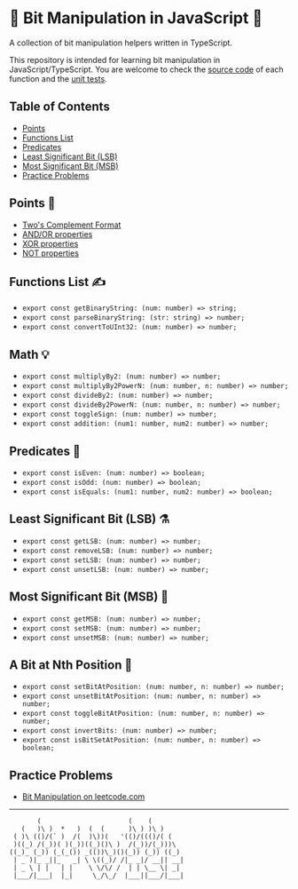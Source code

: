 # 🌟 Bit Manipulation in JavaScript 🌟
A collection of bit manipulation helpers written in TypeScript.

This repository is intended for learning bit manipulation in JavaScript/TypeScript.
You are welcome to check the [source code](https://github.com/mzusin/js-bit-manipulation/tree/main/src/core) of each function and the [unit tests](https://github.com/mzusin/js-bit-manipulation/tree/main/test).

## Table of Contents
- [Points](#points-)
- [Functions List](#functions-list-️)
- [Predicates](#predicates-)
- [Least Significant Bit (LSB)](#least-significant-bit-lsb-)
- [Most Significant Bit (MSB)](#most-significant-bit-msb-)
- [Practice Problems](#practice-problems)

## Points 📌
- [Two's Complement Format](https://github.com/mzusin/js-bit-manipulation/blob/main/README/Two's%20Complement%20Format.md)
- [AND/OR properties](https://github.com/mzusin/js-bit-manipulation/blob/main/README/AND-OR.md)
- [XOR properties](https://github.com/mzusin/js-bit-manipulation/blob/main/README/XOR.md)
- [NOT properties](https://github.com/mzusin/js-bit-manipulation/blob/main/README/NOT.md)

## Functions List ✍️
- `export const getBinaryString: (num: number) => string;`
- `export const parseBinaryString: (str: string) => number;`
- `export const convertToUInt32: (num: number) => number;`

## Math 💡
- `export const multiplyBy2: (num: number) => number;`
- `export const multiplyBy2PowerN: (num: number, n: number) => number;`
- `export const divideBy2: (num: number) => number;`
- `export const divideBy2PowerN: (num: number, n: number) => number;`
- `export const toggleSign: (num: number) => number;`
- `export const addition: (num1: number, num2: number) => number;`

## Predicates 🔬
- `export const isEven: (num: number) => boolean;`
- `export const isOdd: (num: number) => boolean;`
- `export const isEquals: (num1: number, num2: number) => boolean;`

## Least Significant Bit (LSB) ⚗️
- `export const getLSB: (num: number) => number;`
- `export const removeLSB: (num: number) => number;`
- `export const setLSB: (num: number) => number;`
- `export const unsetLSB: (num: number) => number;`

## Most Significant Bit (MSB) 🤔
- `export const getMSB: (num: number) => number;`
- `export const setMSB: (num: number) => number;`
- `export const unsetMSB: (num: number) => number;`

## A Bit at Nth Position 🧩
- `export const setBitAtPosition: (num: number, n: number) => number;`
- `export const unsetBitAtPosition: (num: number, n: number) => number;`
- `export const toggleBitAtPosition: (num: number, n: number) => number;`
- `export const invertBits: (num: number) => number;`
- `export const isBitSetAtPosition: (num: number, n: number) => boolean;`

## Practice Problems
- [Bit Manipulation on leetcode.com](https://leetcode.com/tag/bit-manipulation/)

--------------

``` 
       (                      (    (         
   (   )\ )  *   )  (  (      )\ ) )\ )      
 ( )\ (()/(` )  /(  )\))(   '(()/((()/( (    
 )((_) /(_))( )(_))((_)()\ )  /(_))/(_)))\   
((_)_ (_)) (_(_()) _(())\_)()(_)) (_)) ((_)  
 | _ )|_ _||_   _| \ \((_)/ /|_ _|/ __|| __| 
 | _ \ | |   | |    \ \/\/ /  | | \__ \| _|  
 |___/|___|  |_|     \_/\_/  |___||___/|___| 
```  































































































































































































































































































































